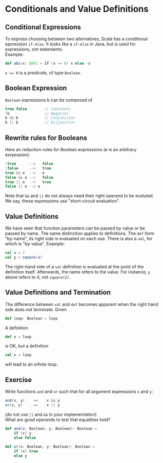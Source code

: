 # Conditionals and Value Definitions

## Conditional Expressions
To express choosing between two alternatives, Scala has a conditional epxression `if-else`. It looks like a `if-else` in Java, but is used for expressions, not statements.  
Example:

```scala
def abs(x: Int) = if (x >= 0) x else -x
```

`x >= 0` is a *predicate*, of type `Boolean`.

## Boolean Expression
`Boolean` expressions b can be composed of 


```scala
true false        // Constants
!b                // Negation
b && b            // Conjunction
b || b            // Disjunction
```

## Rewrite rules for Booleans
Here an reduction rules for Boolean expressions (e is an arbitrary exrpession):

```scala
!true      -->   false
!false     -->   true
true && e  -->   e
false && e -->   false
true || e  -->   true
false || e --> e
```
Note that `&&` and `||` do not always need their right operand to be evaluted. We say, these expressions use "short-circuit evaluation".

## Value Definitions
We have seen that function parameters can be passed by value or be passed by name. The same distinction applies to definitions. The `def` form "by-name", its right side is evaluated on each use. There is also a `val`, for which is "by-value". Example:

```scala
val x = 2
val y = square(x)
```
The right-hand side of a `val` definition is evaluated at the point of the definition itself. Afterwards, the name refers to the value. For instance, `y` above refers to 4, not `square(2)`.

## Value Definitions and Termination
The difference between `val` and `def` becomes apparent when the right hand side does not terminate. Given

```scala
def loop: Boolean = loop
``` 
A definition 

```scala
def x = loop
```
is OK, but a definition

```scala
val x = loop
```
will lead to an infinte loop.

## Exercise
Write functions `and` and `or` such that for all argument expressions `x` and `y`:

```scala
and(x, y)    ==    x && y
or(x, y)     ==    x || y 
```
(do not use `||` and `&&` in your implementation)  
What are good operands to test that equalities hold?

```scala
def and(x: Boolean, y: Boolean): Boolean = 
	if (x) y
	else false
	
def or(x: Boolean, y: Boolean): Boolean = 
	if (x) true
	else y
```